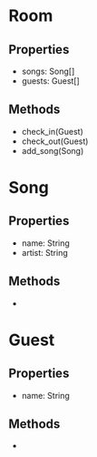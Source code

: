 # Room
## Properties
- songs: Song[]
- guests: Guest[]
## Methods
- check_in(Guest)
- check_out(Guest)
- add_song(Song)

# Song
## Properties
- name: String
- artist: String
## Methods
- 

# Guest
## Properties
- name: String
## Methods
- 
